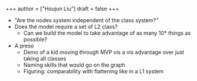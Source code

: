 +++
author = ["Houjun Liu"]
draft = false
+++

-   "Are the nodes system independent of the class system?"
-   Does the model require a set of L2 class?
    -   Can we build the model to take advantage of as many 10\* things as possible?
-   A preso
    -   Demo of a kid moving through MVP vis a vis advantage over just taking all classes
    -   Naming skills that would go on the graph
    -   Figuring: comparability with flattening like in a L1 system